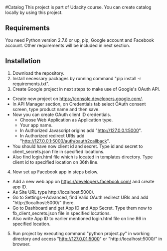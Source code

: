 #Catalog
This project is part of Udacity course. You can create catalog locally by using this project.

## Requirements
You need Python version 2.7.6 or up, pip, Google account and Facebook account. Other requirements will be included in next section.

## Installation

1. Download the repository.
2. Install necessary packages by running command "pip install -r requirements.txt".
3. Create Google project in next steps to make use of Google's OAuth API.
- Create new project on https://console.developers.google.com/.
- In API Manager section, on Credentials tab select OAuth consent screen, type product name and then save.
- Now you can create OAuth client ID credentials.
  - Choose Web Application as Application type.
  - Your app name.
  - In Authorized Javascript origins add "http://127.0.0.1:5000".
  - In Authorized redirect URIs add "http://127.0.0.1:5000/auth/oauth2callback".
- You should have now client id and secret. Type id and secret to client_secrets.json file in specified locations.
- Also find login.html file which is located in templates directory. Type client id to specified location on 36th line.
4. Now set up Facebook app in steps below.
- Add a new web app on https://developers.facebook.com/ and create app ID.
- As Site URL type http://localhost:5000/.
- Go to Settings->Advanced, find Valid OAuth redirect URIs and add "http://localhost:5000/" there.
- Go to Dashboard and get App ID and App Secret. Type them now to fb_client_secrets.json file in specified locations.
- Also write App ID to earlier mentioned login.html file on line 86 in specified location.
5. Run project by executing command "python project.py" in working directory and access "http://127.0.01:5000" or "http://localhost:5000/" in browser.
